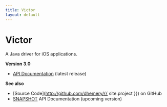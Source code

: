 ```yaml
---
title: Victor
layout: default
---
```

Victor
========= 

A Java driver for iOS applications.

**Version 3.0**

- [API Documentation](api/3.0) (latest release)

**See also**
- [Source Code](http://github.com/dhemery/{{ site.project }}) on GitHub
- [SNAPSHOT](api/SNAPSHOT) API Documentation (upcoming version)

